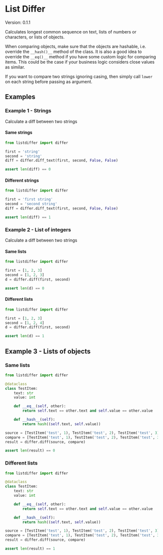 # List Differ

Version: 0.1.1

Calculates longest common sequence on text, lists of numbers or characters, or lists of objects.

When comparing objects, make sure that the objects are hashable, i.e. override the `__hash()__` method of the class.
It is also a good idea to override the `__eq()__` method if you have some custom logic for comparing items.
This could be the case if your business logic considers close values as similar.

If you want to compare two strings ignoring casing, then simply call `lower` on each string before passing as argument.

## Examples

### Example 1 - Strings

Calculate a diff between two strings

#### Same strings

```python
from listdiffer import differ

first = 'string'
second = 'string'
diff = differ.diff_text(first, second, False, False)

assert len(diff) == 0
```

#### Different strings

```python
from listdiffer import differ

first = 'first string'
second = 'second string'
diff = differ.diff_text(first, second, False, False)

assert len(diff) == 1
```

### Example 2 - List of integers

Calculate a diff between two strings

#### Same lists

```python
from listdiffer import differ

first = [1, 2, 3]
second = [1, 2, 3]
d = differ.diff(first, second)

assert len(d) == 0
```

#### Different lists

```python
from listdiffer import differ

first = [1, 2, 3]
second = [1, 2, 4]
d = differ.diff(first, second)

assert len(d) == 1
```

## Example 3 - Lists of objects

### Same lists

```python
from listdiffer import differ

@dataclass
class TestItem:
    text: str
    value: int

    def __eq__(self, other):
        return self.text == other.text and self.value == other.value

    def __hash__(self):
        return hash((self.text, self.value))

source = [TestItem('test', 1), TestItem('test', 2), TestItem('test', 3)]
compare = [TestItem('test', 1), TestItem('test', 2), TestItem('test', 3)]
result = differ.diff(source, compare)

assert len(result) == 0
```

### Different lists

```python
from listdiffer import differ

@dataclass
class TestItem:
    text: str
    value: int

    def __eq__(self, other):
        return self.text == other.text and self.value == other.value

    def __hash__(self):
        return hash((self.text, self.value))

source = [TestItem('test', 1), TestItem('test', 2), TestItem('test', 3)]
compare = [TestItem('test', 1), TestItem('test', 2), TestItem('test', 3), TestItem('test', 4)]
result = differ.diff(source, compare)

assert len(result) == 1
```
